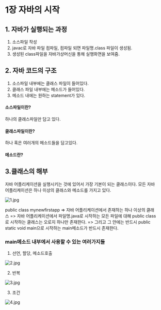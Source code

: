 # 1장 자바의 시작
## 1. 자바가 실행되는 과정
1. 소스파일 작성
2. javac로 자바 파일 컴파일, 컴파일 되면 파일명.class 파일이 생성됨.
3. 생성된 class파일을 자바가상머신을 통해 실행화면을 보여줌.

## 2. 자바 코드의 구조
1. 소스파일 내부에는 클래스 파일이 들어있다.
2. 클래스 파일 내부에는 메소드가 들어있다.
3. 메소드 내에는 원하는 statement가 있다.

#### 소스파일이란?
하나의 클래스파일만 담고 있다.

#### 클래스파일이란?
하나 혹은 여러개의 메소드들을 담고있다.

#### 메소드란?

## 3.클래스의 해부
자바 어플리케이션을 실행시키는 것에 있어서 가장 기본이 되는 클래스이다.
모든 자바 어플리케이션은 하나 이상의 클래스와 메소드를 가지고 있다.

![1.jpg](./1.jpg)

public class mynewfirstapp 
=> 자바 어플리케이션에서 존재하는 하나 이상의 클래스
=> 자바 어플리케이션에서 파일명.java로 시작하는 모든 파일에 대해 public class로 시작하는 클래스는 오로지 하나만 존재한다.
=> 그리고 그 안에는 반드시 public static void main으로 시작하는 main메소드가 반드시 존재한다.

### main메소드 내부에서 사용할 수 있는 여러가지들
1. 선언, 할당, 메소드호출

![2.jpg](./2.jpg)

2. 반복

![3.jpg](./3.jpg)

3. 조건

![4.jpg](./4.jpg)



